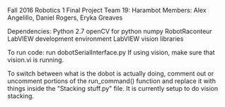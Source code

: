Fall 2016 Robotics 1 Final Project
Team 19: Harambot
Members: Alex Angelillo, Daniel Rogers, Eryka Greaves

Dependencies:
  Python 2.7
  openCV for python
  numpy
  RobotRaconteur
  LabVIEW development environment
  LabVIEW vision libraries

To run code:
  run dobotSerialInterface.py
  If using vision, make sure that vision.vi is running.
  
  To switch between what is the dobot is actually doing, comment out
  or uncomment portions of the run_command() function and replace it
  with things inside the "Stacking stuff.py" file.  It is currently
  setup to do vision stacking.
